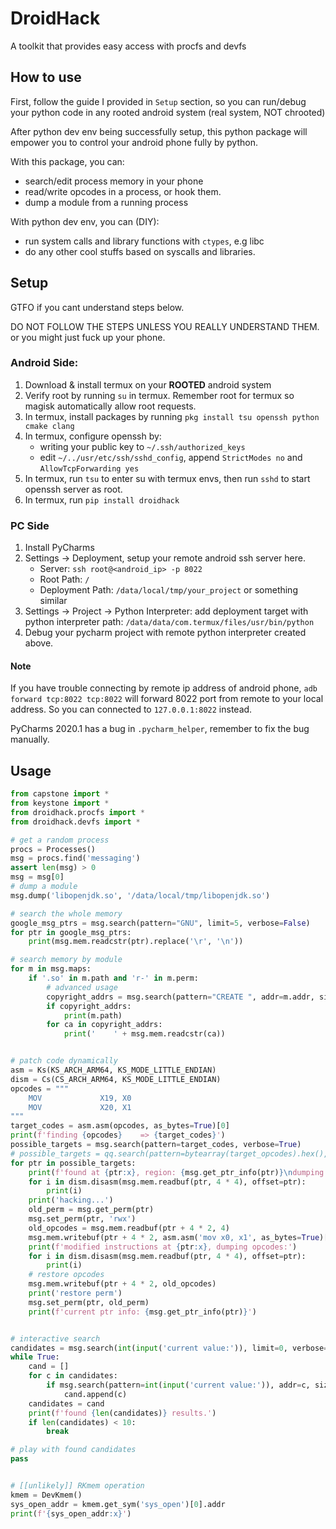 # DroidHack
A toolkit that provides easy access with procfs and devfs

## How to use

First, follow the guide I provided in `Setup` section, so you can run/debug your python code in any rooted android system (real system, NOT chrooted)

After python dev env being successfully setup, this python package will empower you to control your android phone fully by python.

With this package, you can:
* search/edit process memory in your phone
* read/write opcodes in a process, or hook them.
* dump a module from a running process

With python dev env, you can (DIY):
* run system calls and library functions with `ctypes`, e.g libc
* do any other cool stuffs based on syscalls and libraries.


## Setup
GTFO if you cant understand steps below.

DO NOT FOLLOW THE STEPS UNLESS YOU REALLY UNDERSTAND THEM.\
or you might just fuck up your phone.

### Android Side:
1. Download & install termux on your **ROOTED** android system
2. Verify root by running `su` in termux. Remember root for termux so magisk automatically allow root requests.
3. In termux, install packages by running `pkg install tsu openssh python cmake clang`
4. In termux, configure openssh by:
    * writing your public key to `~/.ssh/authorized_keys`
    * edit `~/../usr/etc/ssh/sshd_config`, append `StrictModes no` and `AllowTcpForwarding yes`
5. In termux, run `tsu` to enter su with termux envs, then run `sshd` to start openssh server as root.
6. In termux, run `pip install droidhack`

### PC Side
1. Install PyCharms
2. Settings -> Deployment, setup your remote android ssh server here.
    * Server: `ssh root@<android_ip> -p 8022`
    * Root Path: `/`
    * Deployment Path: `/data/local/tmp/your_project` or something similar
3. Settings -> Project -> Python Interpreter: add deployment target with python interpreter path: `/data/data/com.termux/files/usr/bin/python`
4. Debug your pycharm project with remote python interpreter created above.

#### Note
If you have trouble connecting by remote ip address of android phone,
`adb forward tcp:8022 tcp:8022` will forward 8022 port from remote to your local address.
So you can connected to `127.0.0.1:8022` instead.

PyCharms 2020.1 has a bug in `.pycharm_helper`, remember to fix the bug manually.


## Usage
```python
from capstone import *
from keystone import *
from droidhack.procfs import *
from droidhack.devfs import *

# get a random process
procs = Processes()
msg = procs.find('messaging')
assert len(msg) > 0
msg = msg[0]
# dump a module
msg.dump('libopenjdk.so', '/data/local/tmp/libopenjdk.so')

# search the whole memory
google_msg_ptrs = msg.search(pattern="GNU", limit=5, verbose=False)
for ptr in google_msg_ptrs:
    print(msg.mem.readcstr(ptr).replace('\r', '\n'))

# search memory by module
for m in msg.maps:
    if '.so' in m.path and 'r-' in m.perm:
        # advanced usage
        copyright_addrs = msg.search(pattern="CREATE ", addr=m.addr, size=m.size, limit=1)
        if copyright_addrs:
            print(m.path)
        for ca in copyright_addrs:
            print('    ' + msg.mem.readcstr(ca))


# patch code dynamically
asm = Ks(KS_ARCH_ARM64, KS_MODE_LITTLE_ENDIAN)
dism = Cs(CS_ARCH_ARM64, KS_MODE_LITTLE_ENDIAN)
opcodes = """
    MOV             X19, X0
    MOV             X20, X1
"""
target_codes = asm.asm(opcodes, as_bytes=True)[0]
print(f'finding {opcodes}    => {target_codes}')
possible_targets = msg.search(pattern=target_codes, verbose=True)
# possible_targets = qq.search(pattern=bytearray(target_opcodes).hex(), pattern_type='aob') # example for AOB search
for ptr in possible_targets:
    print(f'found at {ptr:x}, region: {msg.get_ptr_info(ptr)}\ndumping opcodes:')
    for i in dism.disasm(msg.mem.readbuf(ptr, 4 * 4), offset=ptr):
        print(i)
    print('hacking...')
    old_perm = msg.get_perm(ptr)
    msg.set_perm(ptr, 'rwx')
    old_opcodes = msg.mem.readbuf(ptr + 4 * 2, 4)
    msg.mem.writebuf(ptr + 4 * 2, asm.asm('mov x0, x1', as_bytes=True)[0])
    print(f'modified instructions at {ptr:x}, dumping opcodes:')
    for i in dism.disasm(msg.mem.readbuf(ptr, 4 * 4), offset=ptr):
        print(i)
    # restore opcodes
    msg.mem.writebuf(ptr + 4 * 2, old_opcodes)
    print('restore perm')
    msg.set_perm(ptr, old_perm)
    print(f'current ptr info: {msg.get_ptr_info(ptr)}')


# interactive search
candidates = msg.search(int(input('current value:')), limit=0, verbose=True)
while True:
    cand = []
    for c in candidates:
        if msg.search(pattern=int(input('current value:')), addr=c, size=4):
            cand.append(c)
    candidates = cand
    print(f'found {len(candidates)} results.')
    if len(candidates) < 10:
        break

# play with found candidates
pass


# [[unlikely]] RKmem operation
kmem = DevKmem()
sys_open_addr = kmem.get_sym('sys_open')[0].addr
print(f'{sys_open_addr:x}')

```

